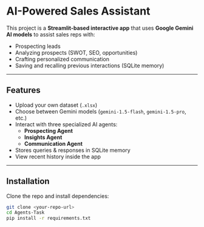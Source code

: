 # AI-Powered Sales Assistant

This project is a **Streamlit-based interactive app** that uses **Google Gemini AI models** to assist sales reps with:
- Prospecting leads
- Analyzing prospects (SWOT, SEO, opportunities)
- Crafting personalized communication
- Saving and recalling previous interactions (SQLite memory)

---

## Features
- Upload your own dataset (`.xlsx`)
- Choose between Gemini models (`gemini-1.5-flash`, `gemini-1.5-pro`, etc.)
- Interact with three specialized AI agents:
  - **Prospecting Agent**
  - **Insights Agent**
  - **Communication Agent**
- Stores queries & responses in SQLite memory
- View recent history inside the app

---

## Installation

Clone the repo and install dependencies:

```bash
git clone <your-repo-url>
cd Agents-Task
pip install -r requirements.txt

